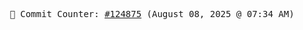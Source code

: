 <p align="center">
    <samp>
        📮 Commit Counter: <a href="https://github.com/Javascript-void0/Javascript-void0/commits/main">#124875</a> (August 08, 2025 @ 07:34 AM)
    </samp>
</p>